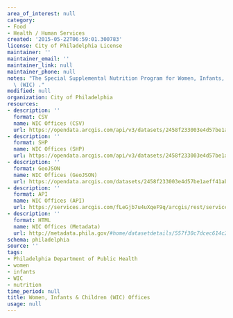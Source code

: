 ```yaml
---
area_of_interest: null
category: 
- Food
- Health / Human Services
created: '2015-05-22T06:59:01.300783'
license: City of Philadelphia License
maintainer: ''
maintainer_email: ''
maintainer_link: null
maintainer_phone: null
notes: "The Special Supplemental Nutrition Program for Women, Infants, and Children\
  \ (WIC) ."
modified: null
organization: City of Philadelphia
resources:
- description: ''
  format: CSV
  name: WIC Offices (CSV)
  url: https://opendata.arcgis.com/api/v3/datasets/2458f233003e4d57be1aeff41abb0121_0/downloads/data?format=csv&spatialRefId=4326
- description: ''
  format: SHP
  name: WIC Offices (SHP)
  url: https://opendata.arcgis.com/api/v3/datasets/2458f233003e4d57be1aeff41abb0121_0/downloads/data?format=shp&spatialRefId=4326
- description: ''
  format: GeoJSON
  name: WIC Offices (GeoJSON)
  url: https://opendata.arcgis.com/datasets/2458f233003e4d57be1aeff41abb0121_0.geojson
- description: ''
  format: API
  name: WIC Offices (API)
  url: https://services.arcgis.com/fLeGjb7u4uXqeF9q/arcgis/rest/services/WIC_Offices/FeatureServer/0/query?outFields=*&where=1%3D1
- description: ''
  format: HTML
  name: WIC Offices (Metadata)
  url: http://metadata.phila.gov/#home/datasetdetails/557f30c7dcec614c29ce8b73/representationdetails/557f30e4c579ea311699bb50/
schema: philadelphia
source: ''
tags:
- Philadelphia Department of Public Health
- women
- infants
- WIC
- nutrition
time_period: null
title: Women, Infants & Children (WIC) Offices
usage: null
---
```

